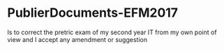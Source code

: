 # PublierDocuments-EFM2017
Is to correct the pretric exam of my second year IT from my own point of view and I accept any amendment or suggestion
